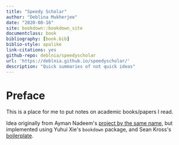 ```yaml
--- 
title: "Speedy Scholar"
author: "Deblina Mukherjee"
date: "2020-08-16"
site: bookdown::bookdown_site
documentclass: book
bibliography: [book.bib]
biblio-style: apalike
link-citations: yes
github-repo: deblnia/speedyscholar
url: 'https://deblnia.github.io/speedyscholar/'
description: "Quick summaries of not quick ideas"
---
```


# Preface 

This is a place for me to put notes on academic books/papers I read. 

Idea originally from Ayman Nadeem's [project by the same name](https://github.com/aymannadeem/speedyscholar), but implemented using Yuhui Xie's `bookdown` package, and Sean Kross's [boilerplate](http://seankross.com/bookdown-start/).
